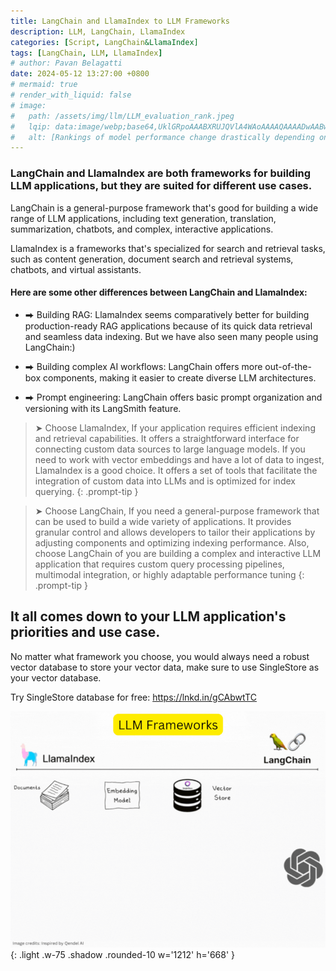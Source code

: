 ```yaml
---
title: LangChain and LlamaIndex to LLM Frameworks
description: LLM, LangChain, LlamaIndex
categories: [Script, LangChain&LlamaIndex]
tags: [LangChain, LLM, LlamaIndex]
# author: Pavan Belagatti
date: 2024-05-12 13:27:00 +0800
# mermaid: true
# render_with_liquid: false
# image:
#   path: /assets/img/llm/LLM_evaluation_rank.jpeg
#   lqip: data:image/webp;base64,UklGRpoAAABXRUJQVlA4WAoAAAAQAAAADwAABwAAQUxQSDIAAAARL0AmbZurmr57yyIiqE8oiG0bejIYEQTgqiDA9vqnsUSI6H+oAERp2HZ65qP/VIAWAFZQOCBCAAAA8AEAnQEqEAAIAAVAfCWkAALp8sF8rgRgAP7o9FDvMCkMde9PK7euH5M1m6VWoDXf2FkP3BqV0ZYbO6NA/VFIAAAA
#   alt: [Rankings of model performance change drastically depending on which LLM is used as the judge on KILT-NQ]
---
```



### **LangChain** and **LlamaIndex** are both frameworks for building LLM applications, but they are suited for different use cases.

LangChain is a general-purpose framework that's good for building a wide range of LLM applications, including text generation, translation, summarization, chatbots, and complex, interactive applications.

LlamaIndex is a frameworks that's specialized for search and retrieval tasks, such as content generation, document search and retrieval systems, chatbots, and virtual assistants.

#### Here are some other differences between LangChain and LlamaIndex:
+ ⮕ Building RAG: LlamaIndex seems comparatively better for building production-ready RAG applications because of its quick data retrieval and seamless data indexing. But we have also seen many people using LangChain:)

+  ⮕ Building complex AI workflows: LangChain offers more out-of-the-box components, making it easier to create diverse LLM architectures.

+  ⮕ Prompt engineering: LangChain offers basic prompt organization and versioning with its LangSmith feature.

> ➤ Choose LlamaIndex,
If your application requires efficient indexing and retrieval capabilities. It offers a straightforward interface for connecting custom data sources to large language models. If you need to work with vector embeddings and have a lot of data to ingest, LlamaIndex is a good choice. It offers a set of tools that facilitate the integration of custom data into LLMs and is optimized for index querying.
{: .prompt-tip }



> ➤ Choose LangChain,
If you need a general-purpose framework that can be used to build a wide variety of applications.  It provides granular control and allows developers to tailor their applications by adjusting components and optimizing indexing performance. Also, choose LangChain of you are building a complex and interactive LLM application that requires custom query processing pipelines, multimodal integration, or highly adaptable performance tuning
{: .prompt-tip }

It all comes down to your LLM application's priorities and use case. 
-----------------------------------------------------------------
No matter what framework you choose, you would always need a robust vector database to store your vector data, make sure to use SingleStore as your vector database. 

Try SingleStore database for free: <https://lnkd.in/gCAbwtTC>

![LLM Frameworks ](/assets/img/news/LLM%20Frameworks.gif){: .light .w-75 .shadow .rounded-10 w='1212' h='668' }